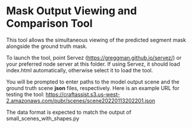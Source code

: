 # Mask Output Viewing and Comparison Tool

This tool allows the simultaneous viewing of the predicted segment mask alongside the ground truth mask.

To launch the tool, point Servez (https://greggman.github.io/servez/) or your preferred node server at this folder.  If using Servez, it should load index.html automatically, otherwise select it to load the tool.

You will be prompted to enter paths to the model output scene and the ground truth scene **json** files, respectively.  Here is an example URL for testing the tool: https://craftassist.s3.us-west-2.amazonaws.com/pubr/scenes/scene20220113202201.json

The data format is expected to match the output of small_scenes_with_shapes.py
